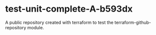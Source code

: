 # test-unit-complete-A-b593dx
A public repository created with terraform to test the terraform-github-repository module.
